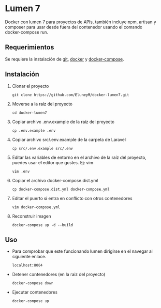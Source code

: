 # Lumen 7

Docker con lumen 7 para proyectos de APIs, también incluye npm, artisan y composer para usar desde fuera del contenedor
usando el comando docker-compose run.

## Requerimientos

Se requiere la instalación de [git](https://git-scm.com/book/en/v2/Getting-Started-Installing-Git), [docker](https://docs.docker.com/engine/install/) y [docker-compose](https://docs.docker.com/compose/install/).

## Instalación


1. Clonar el proyecto

    ```
    git clone https://github.com/EluneyM/docker-lumen7.git
    ```
    
2. Moverse a la raíz del proyecto

    ```
    cd docker-lumen7
    ```


3. Copiar archivo .env.example de la raíz del proyecto

    ```
    cp .env.example .env
    ```

4. Copiar archivo src/.env.example de la carpeta de Laravel

    ```
    cp src/.env.example src/.env
    ```

5. Editar las variables de entorno en el archivo de la raíz del proyecto, puedes usar el editor que gustes. Ej: vim

    ```
    vim .env
    ```

6. Copiar el archivo docker-compose.dist.yml

    ```
    cp docker-compose.dist.yml docker-compose.yml
    ```

7. Editar el puerto si entra en conflicto con otros contenedores

    ```
    vim docker-compose.yml
    ```

8. Reconstruir imagen

    ```
    docker-compose up -d --build
    ```



## Uso

* Para comprobar que este funcionando lumen dirigirse en el navegar al siguiente enlace.

    ```
    localhost:8004
    ```

* Detener contenedores (en la raiz del proyecto)

    ```
    docker-compose down
    ```

* Ejecutar contenedores

    ```
    docker-compose up
    ```
